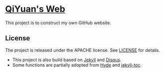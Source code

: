 # [QiYuan's Web](https://Zhang-Xuewen.github.io)

This project is to construct my own GitHub website.

## License

The project is released under the APACHE license. See [LICENSE](LICENSE) for details.

- This project is also build based on [Jekyll](http://jekyllrb.com) and [Disqus](https://disqus.com/).
- Some functions are partially adopted from [Hyde](https://github.com/poole/hyde) and [jekyll-toc](https://github.com/allejo/jekyll-toc).
